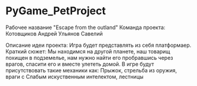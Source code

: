 # PyGame_PetProject

Рабочее название "Escape from the outland"
Команда проекта:
Котовщиков Андрей
Ульянов Савелий

Описание идеи проекта:
Игра будет представлять из себя платформаер.
Краткий сюжет: Мы находимся на другой планете, наш товарищ похищен в подземелье, нам нужно найти его пробравшись через врагов, спасити его и вместе улететь домой.
В игре будут присутствовать такие механики как: Прыжок, стрельба из оружия, враги с Слабым искуственным интелектом, лестницы
